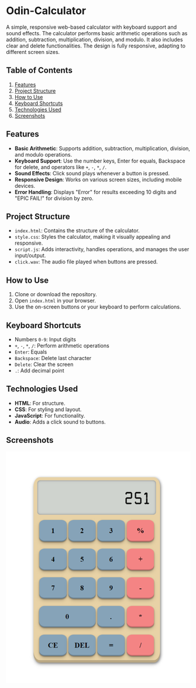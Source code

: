 # Odin-Calculator

A simple, responsive web-based calculator with keyboard support and sound effects. The calculator performs basic arithmetic operations such as addition, subtraction, multiplication, division, and modulo. It also includes clear and delete functionalities. The design is fully responsive, adapting to different screen sizes.

## Table of Contents
1. [Features](#features)
2. [Project Structure](#project-structure)
3. [How to Use](#how-to-use)
4. [Keyboard Shortcuts](#keyboard-shortcuts)
5. [Technologies Used](#technologies-used)
6. [Screenshots](#screenshots)

## Features

- **Basic Arithmetic**: Supports addition, subtraction, multiplication, division, and modulo operations.
- **Keyboard Support**: Use the number keys, Enter for equals, Backspace for delete, and operators like `+`, `-`, `*`, `/`.
- **Sound Effects**: Click sound plays whenever a button is pressed.
- **Responsive Design**: Works on various screen sizes, including mobile devices.
- **Error Handling**: Displays "Error" for results exceeding 10 digits and "EPIC FAIL!" for division by zero.

## Project Structure

- `index.html`: Contains the structure of the calculator.
- `style.css`: Styles the calculator, making it visually appealing and responsive.
- `script.js`: Adds interactivity, handles operations, and manages the user input/output.
- `click.wav`: The audio file played when buttons are pressed.

## How to Use

1. Clone or download the repository.
2. Open `index.html` in your browser.
3. Use the on-screen buttons or your keyboard to perform calculations.

## Keyboard Shortcuts

- Numbers `0-9`: Input digits
- `+`, `-`, `*`, `/`: Perform arithmetic operations
- `Enter`: Equals
- `Backspace`: Delete last character
- `Delete`: Clear the screen
- `.`: Add decimal point

## Technologies Used

- **HTML**: For structure.
- **CSS**: For styling and layout.
- **JavaScript**: For functionality.
- **Audio**: Adds a click sound to buttons.

## Screenshots

![Screenshot](./Screenshot.png)
